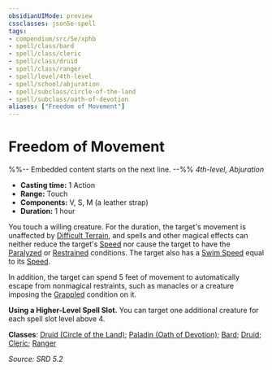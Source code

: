 ```yaml
---
obsidianUIMode: preview
cssclasses: json5e-spell
tags:
- compendium/src/5e/xphb
- spell/class/bard
- spell/class/cleric
- spell/class/druid
- spell/class/ranger
- spell/level/4th-level
- spell/school/abjuration
- spell/subclass/circle-of-the-land
- spell/subclass/oath-of-devotion
aliases: ["Freedom of Movement"]
---
```

# Freedom of Movement
%%-- Embedded content starts on the next line. --%%
*4th-level, Abjuration*  

- **Casting time:** 1 Action
- **Range:** Touch
- **Components:** V, S, M (a leather strap)
- **Duration:** 1 hour

You touch a willing creature. For the duration, the target's movement is unaffected by [Difficult Terrain](difficult-terrain-xphb.md), and spells and other magical effects can neither reduce the target's [Speed](speed-xphb.md) nor cause the target to have the [Paralyzed](conditions.md#Paralyzed) or [Restrained](conditions.md#Restrained) conditions. The target also has a [Swim Speed](swim-speed-xphb.md) equal to its [Speed](speed-xphb.md).

In addition, the target can spend 5 feet of movement to automatically escape from nonmagical restraints, such as manacles or a creature imposing the [Grappled](conditions.md#Grappled) condition on it.

**Using a Higher-Level Spell Slot.** You can target one additional creature for each spell slot level above 4.

**Classes**: [Druid (Circle of the Land)](list-spells-classes-druid-xphb-circle-of-the-land-xphb.md "subclass=XPHB;class=XPHB"); [Paladin (Oath of Devotion)](list-spells-classes-paladin-xphb-oath-of-devotion-xphb.md "subclass=XPHB;class=XPHB"); [Bard](list-spells-classes-bard.md); [Druid](list-spells-classes-druid.md); [Cleric](list-spells-classes-cleric.md); [Ranger](list-spells-classes-ranger.md)

*Source: SRD 5.2*